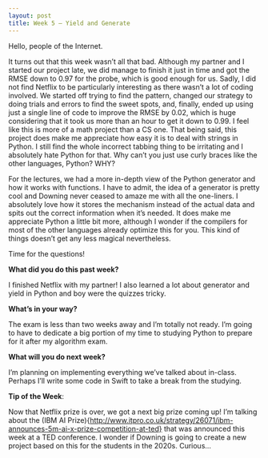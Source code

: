 ```yaml
---
layout: post
title: Week 5 – Yield and Generate
---
```

Hello, people of the Internet.


It turns out that this week wasn’t all that bad. Although my partner and I started our project late, we did manage to finish it just in time and got the RMSE down to 0.97 for the probe, which is good enough for us. Sadly, I did not find Netflix to be particularly interesting as there wasn’t a lot of coding involved. We started off trying to find the pattern, changed our strategy to doing trials and errors to find the sweet spots, and, finally, ended up using just a single line of code to improve the RMSE by 0.02, which is huge considering that it took us more than an hour to get it down to 0.99. I feel like this is more of a math project than a CS one. That being said, this project does make me appreciate how easy it is to deal with strings in Python. I still find the whole incorrect tabbing thing to be irritating and I absolutely hate Python for that. Why can’t you just use curly braces like the other languages, Python? WHY?


For the lectures, we had a more in-depth view of the Python generator and how it works with functions. I have to admit, the idea of a generator is pretty cool and Downing never ceased to amaze me with all the one-liners. I absolutely love how it stores the mechanism instead of the actual data and spits out the correct information when it’s needed. It does make me appreciate Python a little bit more, although I wonder if the compilers for most of the other languages already optimize this for you. This kind of things doesn’t get any less magical nevertheless.


Time for the questions!


**What did you do this past week?**


I finished Netflix with my partner! I also learned a lot about generator and yield in Python and boy were the quizzes tricky.


**What’s in your way?**


The exam is less than two weeks away and I’m totally not ready. I’m going to have to dedicate a big portion of my time to studying Python to prepare for it after my algorithm exam.


**What will you do next week?**


I’m planning on implementing everything we’ve talked about in-class. Perhaps I’ll write some code in Swift to take a break from the studying.


**Tip of the Week**: 


Now that Netflix prize is over, we got a next big prize coming up! I’m talking about the (IBM AI Prize){http://www.itpro.co.uk/strategy/26071/ibm-announces-5m-ai-x-prize-competition-at-ted} that was announced this week at a TED conference. I wonder if Downing is going to create a new project based on this for the students in the 2020s. Curious…
